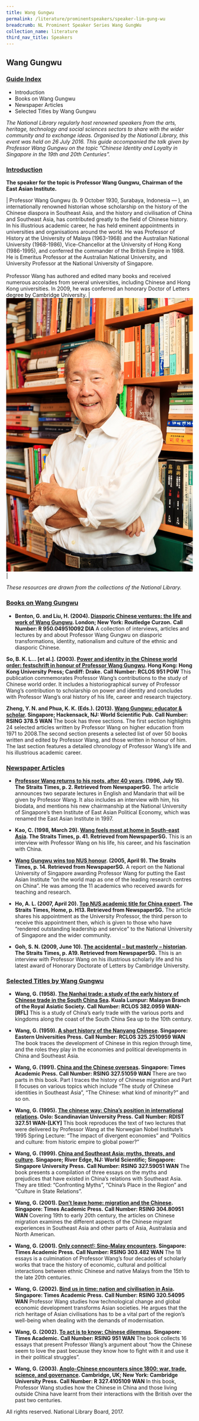 ```yaml
---
title: Wang Gungwu
permalink: /literature/prominentspeakers/speaker-lim-gung-wu
breadcrumb: NL Prominent Speaker Series Wang GungWu
collection_name: literature
third_nav_title: Speakers
---
```


## **Wang Gungwu**

<h3><u>Guide Index</u></h3>

* Introduction
* Books on Wang Gungwu
* Newspaper Articles
* Selected Titles by Wang Gungwu

_The National Library regularly host renowned speakers from the arts, heritage, technology and social sciences sectors to share with the wider community and to exchange ideas. Organised by the National Library, this event was held on 26 July 2016. This guide accompanied the talk given by Professor Wang Gungwu on the topic “Chinese Identity and Loyalty in Singapore in the 19th and 20th Centuries”._

<h3><u>Introduction</u></h3>
 

**The speaker for the topic is Professor Wang Gungwu, Chairman of the East Asian Institute.**

| Professor Wang Gungwu (b. 9 October 1930, Surabaya, Indonesia — ), an internationally renowned historian whose scholarship on the history of the Chinese diaspora in Southeast Asia, and the history and civilisation of China and Southeast Asia, has contributed greatly to the field of Chinese history. In his illustrious academic career, he has held eminent appointments in universities and organisations around the world. He was Professor of History at the University of Malaya (1963-1968) and the Australian National University (1968-1986), Vice-Chancellor at the University of Hong Kong (1986-1995), and conferred the commander of the British Empire in 1988. He is Emeritus Professor at the Australian National University, and University Professor at the National University of Singapore. <br><br> Professor Wang has authored and edited many books and received numerous accolades from several universities, including Chinese and Hong Kong universities. In 2009, he was conferred an honorary Doctor of Letters degree by Cambridge University. | ![Wang gungwu image](/images/literature/prominentspeakers/Wang-Gungwu.jpg) |

 

_These resources are drawn from the collections of the National Library._

 

<h3><u>Books on Wang Gungwu</u></h3>
 

* **Benton, G. and Liu, H. (2004). [Diasporic Chinese ventures: the life and work of Wang Gungwu](http://eservice.nlb.gov.sg/item_holding_s.aspx?bid=11952442). London; New York: Routledge Curzon.**
**Call Number: R 950.049510092 DIA**
A collection of interviews, articles and lectures by and about Professor Wang Gungwu on diasporic transformations, identity, nationalism and culture of the ethnic and diasporic Chinese.
 

**So, B. K. L… [et al.]. (2003). [Power and identity in the Chinese world order: festschrift in honour of Professor Wang Gungwu](http://eservice.nlb.gov.sg/item_holding_s.aspx?bid=11855885). Hong Kong: Hong Kong University Press; Cardiff: Drake.**
**Call Number: RCLOS 951 POW**
This publication commemorates Professor Wang’s contributions to the study of Chinese world order. It includes a historiographical survey of Professor Wang’s contribution to scholarship on power and identity and concludes with Professor Wang’s oral history of his life, career and research trajectory.
 

**Zheng, Y. N. and Phua, K. K. (Eds.). (2013). [Wang Gungwu: educator & scholar](http://eservice.nlb.gov.sg/item_holding_s.aspx?bid=14641604). Singapore; Hackensack, NJ: World Scientific Pub.**
**Call Number: RSING 378.5 WAN**
The book has three sections. The first section highlights 24 selected articles written by Professor Wang on higher education from 1971 to 2008.The second section presents a selected list of over 50 books written and edited by Professor Wang, and those written in honour of him. The last section features a detailed chronology of Professor Wang’s life and his illustrious academic career.
 

<h3><u>Newspaper Articles</u></h3>
 

* **[Professor Wang returns to his roots, after 40 years](http://eresources.nlb.gov.sg/newspapers/Digitised/Article/straitstimes19960715-1.2.67.2.1.aspx). (1996, July 15). The Straits Times, p. 2. Retrieved from NewspaperSG.**
The article announces two separate lectures in English and Mandarin that will be given by Professor Wang. It also includes an interview with him, his biodata, and mentions his new chairmanship at the National University of Singapore’s then Institute of East Asian Political Economy, which was renamed the East Asian Institute in 1997.
 

* **Kao, C. (1998, March 29). [Wang feels most at home in South-east Asia](http://eresources.nlb.gov.sg/newspapers/Digitised/Article/straitstimes19980329-1.2.53.6.aspx). The Straits Times, p. 41. Retrieved from NewspaperSG.**
This is an interview with Professor Wang on his life, his career, and his fascination with China.
 

* **[Wang Gungwu wins top NUS honour](http://eresources.nlb.gov.sg/newspapers/Digitised/Article/straitstimes20050409-1.2.47.22.aspx). (2005, April 9). The Straits Times, p. 14. Retrieved from NewspaperSG.**
A report on the National University of Singapore awarding Professor Wang for putting the East Asian Institute “on the world map as one of the leading research centres on China”. He was among the 11 academics who received awards for teaching and research.
 

* **Ho, A. L. (2007, April 20). [Top NUS academic title for China expert](http://eresources.nlb.gov.sg/newspapers/Digitised/Article/straitstimes20070420-1.2.49.19.aspx). The Straits Times, Home, p. H13. Retrieved from NewspaperSG.**
The article shares his appointment as the University Professor, the third person to receive this appointment then, which is given to those who have “rendered outstanding leadership and service” to the National University of Singapore and the wider community.
 

* **Goh, S. N. (2009, June 10). [The accidental – but masterly – historian](http://eresources.nlb.gov.sg/newspapers/Digitised/Article/straitstimes20090610-1.2.29.4.aspx). The Straits Times, p. A19. Retrieved from NewspaperSG.**
This is an interview with Professor Wang on his illustrious scholarly life and his latest award of Honorary Doctorate of Letters by Cambridge University.
 

<h3><u>Selected Titles by Wang Gungwu</u></h3>
 

* **Wang, G. (1958).  [The Nanhai trade: a study of the early history of Chinese trade in the South China Sea](http://eservice.nlb.gov.sg/item_holding_s.aspx?bid=4193576). Kuala Lumpur: Malayan Branch of the Royal Asiatic Society.**
**Call Number: RCLOS 382.0959 WAN-\[RFL\]** 
This is a study of China’s early trade with the various ports and kingdoms along the coast of the South China Sea up to the 10th century.
 

* **Wang, G. (1959). [A short history of the Nanyang Chinese](http://eservice.nlb.gov.sg/item_holding_s.aspx?bid=4077869). Singapore: Eastern Universities Press.**
**Call Number: RCLOS 325.2510959 WAN**
The book traces the development of Chinese in this region through time, and the roles they play in the economies and political developments in China and Southeast Asia.
 

* **Wang, G. (1991). [China and the Chinese overseas](http://eservice.nlb.gov.sg/item_holding_s.aspx?bid=5810044). Singapore: Times Academic Press.**
**Call Number: RSING 327.51059 WAN**
There are two parts in this book. Part I traces the history of Chinese migration and Part II focuses on various topics which include “The study of Chinese identities in Southeast Asia”, “The Chinese: what kind of minority?” and so on.
 

* **Wang, G. (1995). [The chinese way: China’s position in international relations](http://eservice.nlb.gov.sg/item_holding_s.aspx?bid=7628229). Oslo: Scandinavian University Press.**
**Call Number: RDIST 327.51 WAN-\[LKY\]** 
This book reproduces the text of two lectures that were delivered by Professor Wang at the Norwegian Nobel Institute’s 1995 Spring Lecture: “The impact of divergent economies” and “Politics and culture: from historic empire to global power?”
 

* **Wang, G. (1999). [China and Southeast Asia: myths, threats, and culture](http://eservice.nlb.gov.sg/item_holding_s.aspx?bid=9562548). Singapore; River Edge, NJ: World Scientific; Singapore: Singapore University Press.**
**Call Number: RSING 327.59051 WAN**
The book presents a compilation of three essays on the myths and prejudices that have existed in China’s relations with Southeast Asia. They are titled: “Confronting Myths”, “China’s Place in the Region” and “Culture in State Relations”.
 

* **Wang, G. (2001). [Don’t leave home: migration and the Chinese](http://eservice.nlb.gov.sg/item_holding_s.aspx?bid=10413089). Singapore: Times Academic Press.**
**Call Number: RSING 304.80951 WAN**
Covering 19th to early 20th century, the articles on Chinese migration examines the different aspects of the Chinese migrant experiences in Southeast Asia and other parts of Asia, Australasia and North American.
 

* **Wang, G. (2001). [Only connect!: Sino-Malay encounters](http://eservice.nlb.gov.sg/item_holding_s.aspx?bid=10416139). Singapore: Times Academic Press.**
**Call Number: RSING 303.482 WAN**
The 18 essays is a culmination of Professor Wang’s four decades of scholarly works that trace the history of economic, cultural and political interactions between ethnic Chinese and native Malays from the 15th to the late 20th centuries.
 

* **Wang, G. (2002). [Bind us in time: nation and civilisation in Asia](http://eservice.nlb.gov.sg/item_holding_s.aspx?bid=10759443). Singapore: Times Academic Press.**
**Call Number: RSING 320.54095 WAN**
Professor Wang studies how technological change and global economic development transforms Asian societies. He argues that the rich heritage of Asian civilisations has to be a vital part of the region’s well-being when dealing with the demands of modernisation.
 

* **Wang, G. (2002). [To act is to know: Chinese dilemmas](http://eservice.nlb.gov.sg/item_holding_s.aspx?bid=10759445). Singapore: Times Academic.**
**Call Number: RSING 951 WAN**
The book collects 16 essays that present Professor Wang’s argument about “how the Chinese seem to love the past because they know how to fight with it and use it in their political struggles”.
 

* **Wang, G. (2003). [Anglo-Chinese encounters since 1800: war, trade, science, and governance](http://eservice.nlb.gov.sg/item_holding_s.aspx?bid=12211374). Cambridge, UK; New York: Cambridge University Press.**
**Call Number: R 327.4105109 WAN**
In this book, Professor Wang studies how the Chinese in China and those living outside China have learnt from their interactions with the British over the past two centuries.
 

All rights reserved. National Library Board, 2017.